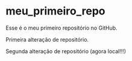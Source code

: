 # meu_primeiro_repo
Esse é o meu primeiro repositório no GitHub.

Primeira alteração de repositório.

Segunda alteração de repositório (agora local!!!)